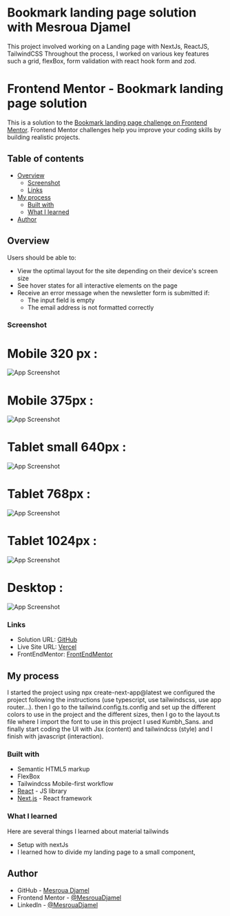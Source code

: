 # Bookmark landing page  solution with Mesroua Djamel
This project involved working on a Landing page with NextJs, ReactJS, TailwindCSS  Throughout the process, I worked on various key features such a grid, flexBox, form validation with react hook form and zod.

# Frontend Mentor - Bookmark landing page solution

This is a solution to the [Bookmark landing page challenge on Frontend Mentor](https://www.frontendmentor.io/challenges/bookmark-landing-page-5d0b588a9edda32581d29158). Frontend Mentor challenges help you improve your coding skills by building realistic projects. 

## Table of contents

- [Overview](#overview)
  - [Screenshot](#screenshot)
  - [Links](#links)
- [My process](#my-process)
  - [Built with](#built-with)
  - [What I learned](#what-i-learned)
- [Author](#author)



## Overview
Users should be able to:

- View the optimal layout for the site depending on their device's screen size
- See hover states for all interactive elements on the page
- Receive an error message when the newsletter form is submitted if:
  - The input field is empty
  - The email address is not formatted correctly

### Screenshot 
# Mobile 320 px :
![App Screenshot](/public/screenShot/mobile320.png)
# Mobile 375px :
![App Screenshot](/public/screenShot/mobileLoop375.png)
# Tablet small 640px :
![App Screenshot](/public/screenShot/small640.png)
# Tablet  768px :
![App Screenshot](/public/screenShot/tablet768.png)
# Tablet  1024px :
![App Screenshot](/public/screenShot/tablet1024.png)
# Desktop :
![App Screenshot](/public/screenShot/desktop.png)



### Links

- Solution URL: [GitHub](https://github.com/MesrouaDjamel/bookmark-landing-page)
- Live Site URL: [Vercel](https://landing-page-loopstudio-mesroua-djamels-projects.vercel.app/)
- FrontEndMentor: [FrontEndMentor](https://www.frontendmentor.io/solutions/responsive-landing-page-using-grid--nVnYsoQqi)

## My process
I started the project using npx create-next-app@latest we configured the project following the instructions (use typescript, use tailwindscss, use app router...).
then I go to the tailwind.config.ts.config and set up the different colors to use in the project and the different  sizes, then I go to the layout.ts file where I import the font to use in this project I used Kumbh_Sans. and finally start coding the UI  with  Jsx (content)  and  tailwindcss (style) and I finish with javascript (interaction).

### Built with

- Semantic HTML5 markup
- FlexBox
- Tailwindcss Mobile-first workflow
- [React](https://reactjs.org/) - JS library
- [Next.js](https://nextjs.org/) - React framework



### What I learned
Here are several things I learned about material tailwinds
- Setup with nextJs
- I learned how to divide my landing page to a small component, 




## Author

- GitHub - [Mesroua Djamel](https://github.com/MesrouaDjamel/)
- Frontend Mentor - [@MesrouaDjamel](https://www.frontendmentor.io/profile/MesrouaDjamel)
- LinkedIn - [@MesrouaDjamel](https://www.linkedin.com/in/mesroua-djamel-86414b11a/)













